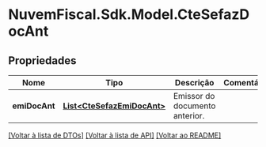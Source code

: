 # NuvemFiscal.Sdk.Model.CteSefazDocAnt

## Propriedades

Nome | Tipo | Descrição | Comentários
------------ | ------------- | ------------- | -------------
**emiDocAnt** | [**List&lt;CteSefazEmiDocAnt&gt;**](CteSefazEmiDocAnt.md) | Emissor do documento anterior. | 

[[Voltar à lista de DTOs]](../README.md#documentation-for-models) [[Voltar à lista de API]](../README.md#documentation-for-api-endpoints) [[Voltar ao README]](../README.md)

